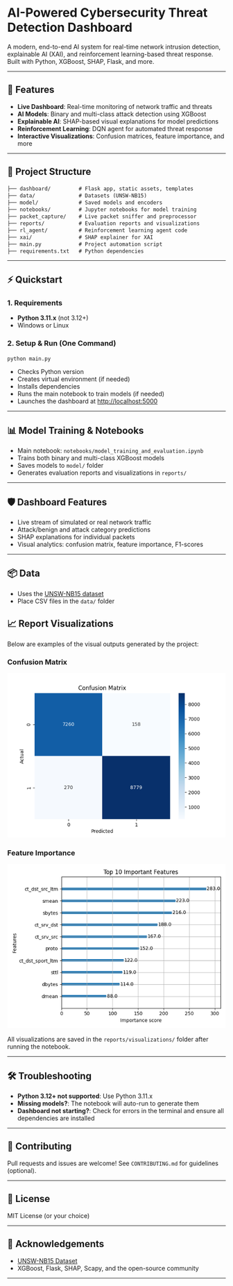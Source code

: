 # AI-Powered Cybersecurity Threat Detection Dashboard

A modern, end-to-end AI system for real-time network intrusion detection, explainable AI (XAI), and reinforcement learning-based threat response. Built with Python, XGBoost, SHAP, Flask, and more.

---

## 🚀 Features
- **Live Dashboard**: Real-time monitoring of network traffic and threats
- **AI Models**: Binary and multi-class attack detection using XGBoost
- **Explainable AI**: SHAP-based visual explanations for model predictions
- **Reinforcement Learning**: DQN agent for automated threat response
- **Interactive Visualizations**: Confusion matrices, feature importance, and more

---

## 📁 Project Structure
```
├── dashboard/         # Flask app, static assets, templates
├── data/              # Datasets (UNSW-NB15)
├── model/             # Saved models and encoders
├── notebooks/         # Jupyter notebooks for model training
├── packet_capture/    # Live packet sniffer and preprocessor
├── reports/           # Evaluation reports and visualizations
├── rl_agent/          # Reinforcement learning agent code
├── xai/               # SHAP explainer for XAI
├── main.py            # Project automation script
├── requirements.txt   # Python dependencies
```

---

## ⚡ Quickstart

### 1. Requirements
- **Python 3.11.x** (not 3.12+)
- Windows or Linux

### 2. Setup & Run (One Command)
```bash
python main.py
```
- Checks Python version
- Creates virtual environment (if needed)
- Installs dependencies
- Runs the main notebook to train models (if needed)
- Launches the dashboard at [http://localhost:5000](http://localhost:5000)

---

## 📊 Model Training & Notebooks
- Main notebook: `notebooks/model_training_and_evaluation.ipynb`
- Trains both binary and multi-class XGBoost models
- Saves models to `model/` folder
- Generates evaluation reports and visualizations in `reports/`

---

## 🛡️ Dashboard Features
- Live stream of simulated or real network traffic
- Attack/benign and attack category predictions
- SHAP explanations for individual packets
- Visual analytics: confusion matrix, feature importance, F1-scores

---

## 📦 Data
- Uses the [UNSW-NB15 dataset](https://www.unsw.adfa.edu.au/unsw-canberra-cyber/cybersecurity/ADFA-NB15-Datasets/)
- Place CSV files in the `data/` folder

## 📈 Report Visualizations

Below are examples of the visual outputs generated by the project:

### Confusion Matrix
![Confusion Matrix](reports/visualizations/confusion_matrix.png)

### Feature Importance
![Feature Importance](reports/visualizations/feature_importance.png)

All visualizations are saved in the `reports/visualizations/` folder after running the notebook.

---

## 🛠️ Troubleshooting
- **Python 3.12+ not supported**: Use Python 3.11.x
- **Missing models?**: The notebook will auto-run to generate them
- **Dashboard not starting?**: Check for errors in the terminal and ensure all dependencies are installed

---

## 🤝 Contributing
Pull requests and issues are welcome! See `CONTRIBUTING.md` for guidelines (optional).

---

## 📄 License
MIT License (or your choice)

---

## 🙏 Acknowledgements
- [UNSW-NB15 Dataset](https://www.unsw.adfa.edu.au/unsw-canberra-cyber/cybersecurity/ADFA-NB15-Datasets/)
- XGBoost, Flask, SHAP, Scapy, and the open-source community

---

